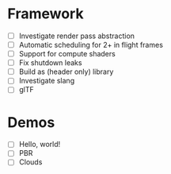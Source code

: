 # Framework
- [ ] Investigate render pass abstraction
- [ ] Automatic scheduling for 2+ in flight frames
- [ ] Support for compute shaders
- [ ] Fix shutdown leaks
- [ ] Build as (header only) library
- [ ] Investigate slang
- [ ] glTF

# Demos
- [ ] Hello, world!
- [ ] PBR
- [ ] Clouds